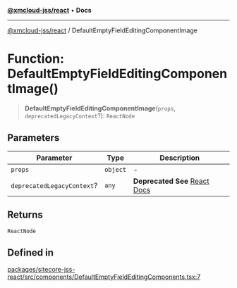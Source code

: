[**@xmcloud-jss/react**](../README.md) • **Docs**

***

[@xmcloud-jss/react](../README.md) / DefaultEmptyFieldEditingComponentImage

# Function: DefaultEmptyFieldEditingComponentImage()

> **DefaultEmptyFieldEditingComponentImage**(`props`, `deprecatedLegacyContext`?): `ReactNode`

## Parameters

| Parameter | Type | Description |
| ------ | ------ | ------ |
| `props` | `object` | - |
| `deprecatedLegacyContext`? | `any` | **Deprecated** **See** [React Docs](https://legacy.reactjs.org/docs/legacy-context.html#referencing-context-in-lifecycle-methods) |

## Returns

`ReactNode`

## Defined in

[packages/sitecore-jss-react/src/components/DefaultEmptyFieldEditingComponents.tsx:7](https://github.com/Sitecore/xmc-jss-dev/blob/f739f952c1ea1be244446f2466e23085eb12739b/packages/sitecore-jss-react/src/components/DefaultEmptyFieldEditingComponents.tsx#L7)
